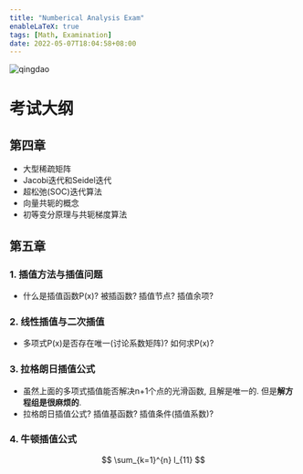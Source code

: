 ```yaml
---
title: "Numberical Analysis Exam"
enableLaTeX: true
tags: [Math, Examination]
date: 2022-05-07T18:04:58+08:00
---
```


![qingdao](qingdao-tzjt.JPG)

# 考试大纲

## 第四章
* 大型稀疏矩阵
* Jacobi迭代和Seidel迭代
* 超松弛(SOC)迭代算法
* 向量共轭的概念
* 初等变分原理与共轭梯度算法

## 第五章
### 1. 插值方法与插值问题
* 什么是插值函数P(x)? 被插函数? 插值节点? 插值余项?
### 2. 线性插值与二次插值
* 多项式P(x)是否存在唯一(讨论系数矩阵)? 如何求P(x)?
### 3. 拉格朗日插值公式
* 虽然上面的多项式插值能否解决n+1个点的光滑函数, 且解是唯一的. 但是**解方程组是很麻烦的**.
* 拉格朗日插值公式? 插值基函数? 插值条件(插值系数)?
### 4. 牛顿插值公式

$$
\sum_{k=1}^{n} l_{11}
$$

